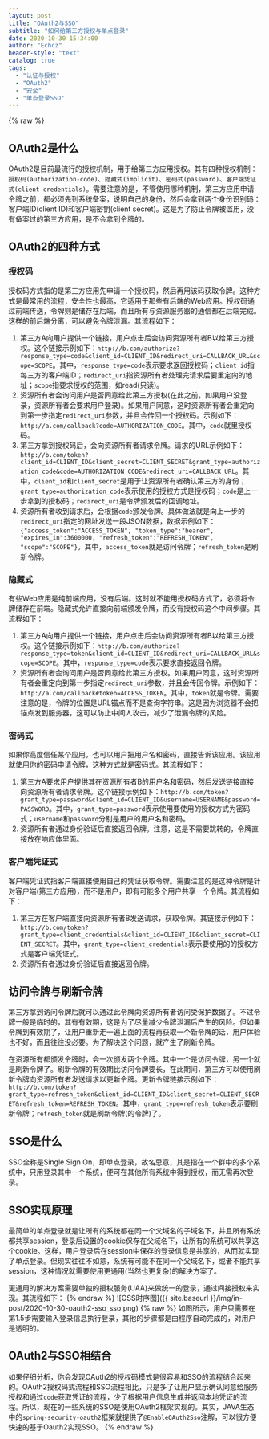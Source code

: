 ```yaml
---
layout: post
title: "OAuth2与SSO"
subtitle: "如何给第三方授权与单点登录"
date: 2020-10-30 15:34:00
author: "Echcz"
header-style: "text"
catalog: true
tags:
  - "认证与授权"
  - "OAuth2"
  - "安全"
  - "单点登录SSO"
---
```

{% raw %}
## OAuth2是什么

OAuth2是目前最流行的授权机制，用于给第三方应用授权。其有四种授权机制：`授权码(authorization-code)`、`隐藏式(implicit)`、`密码式(password)`、`客户端凭证式(client credentials)`。需要注意的是，不管使用哪种机制，第三方应用申请令牌之前，都必须先到系统备案，说明自己的身份，然后会拿到两个身份识别码：客户端ID(client ID)和客户端密钥(client secret)。这是为了防止令牌被滥用，没有备案过的第三方应用，是不会拿到令牌的。

## OAuth2的四种方式

### 授权码

授权码方式指的是第三方应用先申请一个授权码，然后再用该码获取令牌。这种方式是最常用的流程，安全性也最高，它适用于那些有后端的Web应用。授权码通过前端传送，令牌则是储存在后端，而且所有与资源服务器的通信都在后端完成。这样的前后端分离，可以避免令牌泄漏。其流程如下：

1. 第三方A向用户提供一个链接，用户点击后会访问资源所有者B以给第三方授权。这个链接示例如下：`http://b.com/authorize?response_type=code&client_id=CLIENT_ID&redirect_uri=CALLBACK_URL&scope=SCOPE`。其中，`response_type=code`表示要求返回授权码；`client_id`指每三方的客户端ID；`redirect_uri`指资源所有者处理完请求后要重定向的地址；`scope`指要求授权的范围，如read(只读)。
2. 资源所有者会询问用户是否同意给此第三方授权(在此之前，如果用户没登录，资源所有者会要求用户登录)。如果用户同意，这时资源所有者会重定向到第一步指定`redirect_uri`参数，并且会传回一个授权码。示例如下：`http://a.com/callback?code=AUTHORIZATION_CODE`。其中，`code`就里授权码。
3. 第三方拿到授权码后，会向资源所有者请求令牌。请求的URL示例如下：`http://b.com/token?client_id=CLIENT_ID&client_secret=CLIENT_SECRET&grant_type=authorization_code&code=AUTHORIZATION_CODE&redirect_uri=CALLBACK_URL`。其中，`client_id`和`client_secret`是用于让资源所有者确认第三方的身份；`grant_type=authorization_code`表示使用的授权方式是授权码；`code`是上一步拿到的授权码；`redirect_uri`是令牌颁发后的回调地址。
4. 资源所有者收到请求后，会根据`code`颁发令牌。具体做法就是向上一步的`redirect_uri`指定的网址发送一段JSON数据，数据示例如下：`{"access_token":"ACCESS_TOKEN", "token_type":"bearer", "expires_in":3600000, "refresh_token":"REFRESH_TOKEN", "scope":"SCOPE"}`。其中，`access_token`就是访问令牌；`refresh_token`是刷新令牌。

### 隐藏式

有些Web应用是纯前端应用，没有后端。这时就不能用授权码方式了，必须将令牌储存在前端。隐藏式允许直接向前端颁发令牌，而没有授权码这个中间步骤。其流程如下：

1. 第三方A向用户提供一个链接，用户点击后会访问资源所有者B以给第三方授权。这个链接示例如下：`http://b.com/authorize?response_type=token&client_id=CLIENT_ID&redirect_uri=CALLBACK_URL&scope=SCOPE`。其中，`response_type=code`表示要求直接返回令牌。
2. 资源所有者会询问用户是否同意给此第三方授权。如果用户同意，这时资源所有者会重定向到第一步指定`redirect_uri`参数，并且会传回令牌。示例如下：`http://a.com/callback#token=ACCESS_TOKEN`。其中，`token`就是令牌。需要注意的是，令牌的位置是URL锚点而不是查询字符串。这是因为浏览器不会把锚点发到服务器，这可以防止中间人攻击，减少了泄漏令牌的风险。

### 密码式

如果你高度信任某个应用，也可以用户把用户名和密码，直接告诉该应用。该应用就使用你的密码申请令牌，这种方式就是密码式。其流程如下：

1. 第三方A要求用户提供其在资源所有者B的用户名和密码，然后发送链接直接向资源所有者请求令牌。这个链接示例如下：`http://b.com/token?grant_type=password&client_id=CLIENT_ID&username=USERNAME&password=PASSWORD`。其中，`grant_type=password`表示使用要使用的授权方式为密码式；`username`和`password`分别是用户的用户名和密码。
2. 资源所有者通过身份验证后直接返回令牌。注意，这是不需要跳转的，令牌直接放在响应体里面。

### 客户端凭证式

客户端凭证式指客户端直接使用自己的凭证获取令牌。需要注意的是这种令牌是针对客户端(第三方应用)，而不是用户，即有可能多个用户共享一个令牌。其流程如下：

1. 第三方在客户端直接向资源所有者B发送请求，获取令牌。其链接示例如下：`http://b.com/token?grant_type=client_credentials&client_id=CLIENT_ID&client_secret=CLIENT_SECRET`。其中，`grant_type=client_credentials`表示要使用的的授权方式是客户端凭证式。
2. 资源所有者通过身份验证后直接返回令牌。

## 访问令牌与刷新令牌

第三方拿到访问令牌后就可以通过此令牌向资源所有者访问受保护数据了。不过令牌一般是临时的，其有有效期，这是为了尽量减少令牌泄漏后产生的风险。但如果令牌到有效期了，让用户重新走一遍上面的流程再获取一个新令牌的话，用户体验也不好，而且往往没必要。为了解决这个问题，就产生了刷新令牌。

在资源所有都颁发令牌时，会一次颁发两个令牌。其中一个是访问令牌，另一个就是刷新令牌了。刷新令牌的有效期比访问令牌要长，在此期间，第三方可以使用刷新令牌向资源所有者发送请求以更新令牌。更新令牌链接示例如下：`http://b.com/token?grant_type=refresh_token&client_id=CLIENT_ID&client_secret=CLIENT_SECRET&refresh_token=REFRESH_TOKEN`。其中，`grant_type=refresh_token`表示要刷新令牌；`refresh_token`就是刷新令牌(的令牌)了。

## SSO是什么

SSO全称是Single Sign On，即单点登录，故名思意，其是指在一个群中的多个系统中，只用登录其中一个系统，便可在其他所有系统中得到授权，而无需再次登录。

## SSO实现原理

最简单的单点登录就是让所有的系统都在同一个父域名的子域名下，并且所有系统都共享session，登录后设置的cookie保存在父域名下，让所有的系统可以共享这个cookie。这样，用户登录后在session中保存的登录信息是共享的，从而就实现了单点登录。但现实往往不如意，系统有可能不在同一个父域名下，或者不能共享session，这种情况就需要使用更通用(当然也更复杂)的解决方案了。

更通用的解决方案需要单独的授权服务(UAA)来做统一的登录，通过间接授权来实现。其流程如下：
{% endraw %}
![OSS时序图]({{ site.baseurl }}/img/in-post/2020-10-30-oauth2-sso_sso.png)
{% raw %}
如图所示，用户只需要在第1.5步需要输入登录信息执行登录，其他的步骤都是由程序自动完成的，对用户是透明的。

## OAuth2与SSO相结合

如果仔细分析，你会发现OAuth2的授权码模式是很容易和SSO的流程结合起来的。OAuth2授权码式流程和SSO流程相比，只是多了让用户显示确认同意给服务授权和通过`code`获取凭证的流程，少了根据用户信息生成并返回本地凭证的流程。所以，现在的一些系统的SSO是使用OAuth2框架实现的。其实，JAVA生态中的`spring-security-oauth2`框架就提供了`@EnableOAuth2Sso`注解，可以很方便快速的基于Oauth2实现SSO。
{% endraw %}